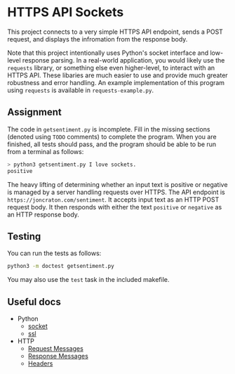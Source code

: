 HTTPS API Sockets
=================

This project connects to a very simple HTTPS API endpoint, sends a POST request, and displays the infromation from the response body.

Note that this project intentionally uses Python's socket interface and low-level response parsing. In a real-world application, you would likely use the `requests` library, or something else even higher-level, to interact with an HTTPS API. These libaries are much easier to use and provide much greater robustness and error handling. An example implementation of this program using `requests` is available in `requests-example.py`.

Assignment
----------

The code in `getsentiment.py` is incomplete. Fill in the missing sections (denoted using `TODO` comments) to complete the program. When you are finished, all tests should pass, and the program should be able to be run from a terminal as follows:

```sh
> python3 getsentiment.py I love sockets.
positive
```

The heavy lifting of determining whether an input text is positive or negative is managed by a server handling requests over HTTPS. The API endpoint is `https://joncraton.com/sentiment`. It accepts input text as an HTTP POST request body. It then responds with either the text `positive` or `negative` as an HTTP response body.

Testing
-------

You can run the tests as follows:

```sh
python3 -m doctest getsentiment.py
```

You may also use the `test` task in the included makefile.

Useful docs
-----------

- Python
    - [socket](https://docs.python.org/3/library/socket.html)
    - [ssl](https://docs.python.org/3/library/ssl.html)
- HTTP
    - [Request Messages](https://en.wikipedia.org/wiki/Hypertext_Transfer_Protocol#HTTP/1.1_request_messages)
    - [Response Messages](https://en.wikipedia.org/wiki/Hypertext_Transfer_Protocol#HTTP/1.1_response_messages)
    - [Headers](https://developer.mozilla.org/en-US/docs/Web/HTTP/Headers)
